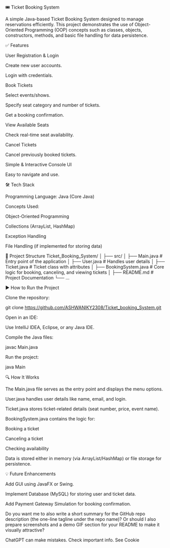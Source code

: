 🎟 Ticket Booking System

A simple Java-based Ticket Booking System designed to manage reservations efficiently. This project demonstrates the use of Object-Oriented Programming (OOP) concepts such as classes, objects, constructors, methods, and basic file handling for data persistence.

✅ Features

User Registration & Login

Create new user accounts.

Login with credentials.

Book Tickets

Select events/shows.

Specify seat category and number of tickets.

Get a booking confirmation.

View Available Seats

Check real-time seat availability.

Cancel Tickets

Cancel previously booked tickets.

Simple & Interactive Console UI

Easy to navigate and use.

🛠 Tech Stack

Programming Language: Java (Core Java)

Concepts Used:

Object-Oriented Programming

Collections (ArrayList, HashMap)

Exception Handling

File Handling (if implemented for storing data)

📂 Project Structure
Ticket_Booking_System/
│
├── src/
│   ├── Main.java           # Entry point of the application
│   ├── User.java           # Handles user details
│   ├── Ticket.java         # Ticket class with attributes
│   ├── BookingSystem.java  # Core logic for booking, canceling, and viewing tickets
│
├── README.md               # Project Documentation
└── ...

▶ How to Run the Project

Clone the repository:

git clone https://github.com/ASHWANIKY2308/Ticket_booking_System.git


Open in an IDE:

Use IntelliJ IDEA, Eclipse, or any Java IDE.

Compile the Java files:

javac Main.java


Run the project:

java Main

🔍 How It Works

The Main.java file serves as the entry point and displays the menu options.

User.java handles user details like name, email, and login.

Ticket.java stores ticket-related details (seat number, price, event name).

BookingSystem.java contains the logic for:

Booking a ticket

Canceling a ticket

Checking availability

Data is stored either in memory (via ArrayList/HashMap) or file storage for persistence.

💡 Future Enhancements

Add GUI using JavaFX or Swing.

Implement Database (MySQL) for storing user and ticket data.

Add Payment Gateway Simulation for booking confirmation.



Do you want me to also write a short summary for the GitHub repo description (the one-line tagline under the repo name)? Or should I also prepare screenshots and a demo GIF section for your README to make it visually attractive?

ChatGPT can make mistakes. Check important info. See Cookie
